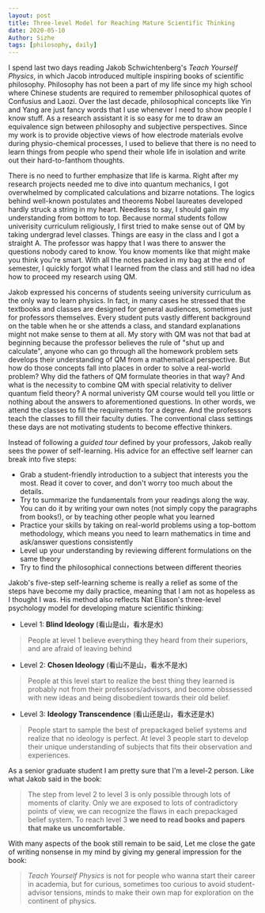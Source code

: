 ```yaml
---
layout: post
title: Three-level Model for Reaching Mature Scientific Thinking
date: 2020-05-10
Author: Sizhe
tags: [philosophy, daily]
---
```


I spend last two days reading Jakob Schwichtenberg's *Teach Yourself Physics*, in which Jacob introduced multiple inspiring books of scientific philosophy.  Philosophy has not been a part of my life since my high school where Chinese students are required to remember philosophical quotes of Confusius and Laozi. Over the last decade, philosophical concepts like Yin and Yang are just fancy words that I use whenever I need to show people I know stuff. As a research assistant it is so easy for me to draw an equivalence sign between philosophy and subjective perspectives. Since my work is to provide objective views of how electrode materials evolve during physio-chemical processes, I used to believe that there is no need to learn things from people who spend their whole life in isolation and write out their hard-to-fanthom thoughts.

There is no need to further emphasize that life is karma. Right after my research projects needed me to dive into quantum mechanics, I got overwhelmed by complicated calculations and bizarre notations. The logics behind well-known postulates and theorems Nobel laureates developed hardly struck a string in my heart. Needless to say, I should gain my understanding from bottom to top. Because normal students follow univerisity curriculum religiously, I first tried to make sense out of QM by taking undergrad level classes. Things are easy in the class and I got a straight A. The professor was happy that I was there to answer the questions nobody cared to know. You know moments like that might make you think you're smart. With all the notes packed in my bag at the end of semester, I quickly forgot what I learned from the class and still had no idea how to proceed my research using QM.

Jakob expressed his concerns of students seeing university curriculum as the only way to learn physics. In fact, in many cases he stressed that the textbooks and classes are designed for general audiences, sometimes just for professors themselves. Every student puts vastly different background on the table when he or she attends a class, and standard explanations might not make sense to them at all. My story with QM was not that bad at beginning because the professor believes the rule of "shut up and calculate", anyone who can go through all the homework problem sets develops their understanding of QM from a mathematical perspective. But how do those concepts fall into places in order to solve a real-world problem? Why did the fathers of QM formulate theories in that way? And what is the necessity to combine QM with special relativity to deliver quantum field theory? A normal univeristy QM course would tell you little or nothing about the answers to aforementioned questions. In other words, we attend the classes to fill the requirements for a degree. And the professors teach the classes to fill their faculty duties. The conventional class settings these days are not motivating students to become effective thinkers.

Instead of following a *guided tour* defined by your professors, Jakob really sees the power of self-learning. His advice for an effective self learner can break into five steps:

- Grab a student-friendly introduction to a subject that interests you the most. Read it cover to cover, and don't worry too much about the details.
- Try to summarize the fundamentals from your readings along the way. You can do it by writing your own notes (not simply copy the paragraphs from books!), or by teaching other people what you learned 
- Practice your skills by taking on real-world problems using a top-bottom methodology, which means you need to learn mathematics in time and ask/answer questions consistently 
- Level up your understanding by reviewing different formulations on the same theory
- Try to find the philosophical connections between different theories

Jakob's five-step self-learning scheme is really a relief as some of the steps have become my daily practice, meaning that I am not as hopeless as I thought I was. His method also reflects Nat Eliason's three-level psychology model for developing mature scientific thinking:

- Level 1: **Blind Ideology** (看山是山，看水是水)
> People at level 1 believe everything they heard from their superiors, and are afraid of leaving behind
- Level 2: **Chosen Ideology** (看山不是山，看水不是水)
> People at this level start to realize the best thing they learned is probably not from their professors/advisors, and become obssessed with new ideas and being disobedient towards their old belief.
- Level 3: **Ideology Transcendence** (看山还是山，看水还是水)
> People start to sample the best of prepackaged belief systems and realize that no ideology is perfect. At level 3 people start to develop their unique understanding of subjects that fits their observation and experiences.

As a senior graduate student I am pretty sure that I'm a level-2 person. Like what Jakob said in the book:
> The step from level 2 to level 3 is only possible through lots of moments of clarity. Only we are exposed to lots of contradictory points of view, we can recognize the flaws in each prepackaged belief system. To reach level 3 **we need to read books and papers that make us uncomfortable.**

With many aspects of the book still remain to be said, Let me close the gate of writing nonsense in my mind by giving my general impression for the book:
>*Teach Yourself Physics* is not for people who wanna start their career in academia, but for curious, sometimes too curious to avoid student-advisor tensions, minds to make their own map for exploration on the continent of physics.